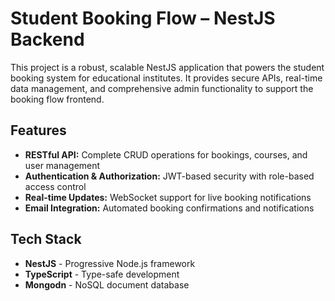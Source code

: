 # Student Booking Flow – NestJS Backend

This project is a robust, scalable NestJS application that powers the student booking system for educational institutes. It provides secure APIs, real-time data management, and comprehensive admin functionality to support the booking flow frontend.

## Features
- **RESTful API:** Complete CRUD operations for bookings, courses, and user management
- **Authentication & Authorization:** JWT-based security with role-based access control
- **Real-time Updates:** WebSocket support for live booking notifications
- **Email Integration:** Automated booking confirmations and notifications

## Tech Stack
- **NestJS** - Progressive Node.js framework
- **TypeScript** - Type-safe development
- **Mongodn** - NoSQL document database
